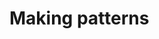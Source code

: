 # Making patterns

<f-slider-data value="3" from="3" to="16">
<f-scene grid slot-scope="{value}">
  <f-repeat-circle :count="value">
    <f-regularpolygon :count="value"/>
  </f-repeat-circle>
</f-scene>
</f-slider-data>

<br>

<f-scene grid> 
    <f-repeat-hex step="1">
    <f-repeat-slice :count="3" r="3">
      <f-group slot-scope="data2">
        <f-circle
          x="0.1"
          y="0.25"
          :r="0.46"
          :fill="color('orange')"
        />
      </f-group>
    </f-repeat-slice>
  </f-repeat-hex>
</f-scene>
